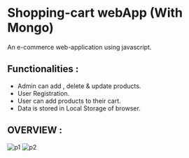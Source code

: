 # Shopping-cart webApp (With Mongo)

An e-commerce web-application using javascript.
## Functionalities :
 - Admin can add , delete & update products.
 - User Registration.
 - User can add products to their cart.
 - Data is stored in Local Storage of browser.
 
## OVERVIEW :

   ![p1](https://user-images.githubusercontent.com/37541022/68918155-14df8000-0793-11ea-90ec-b21563983fbf.PNG)
![p2](https://user-images.githubusercontent.com/37541022/68918345-ca123800-0793-11ea-9a81-6ac555899744.PNG)


